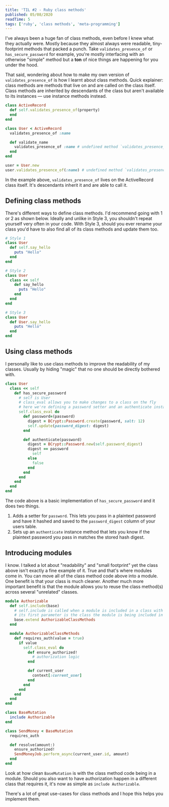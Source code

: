 ```yaml
---
title: 'TIL #2 - Ruby class methods'
published: 05/08/2020
readTime: 5
tags: ['ruby', 'class methods', 'meta-programming']
---
```


I've always been a huge fan of class methods, even before I knew what they actually were. Mostly because they almost always were readable, tiny-footprint methods that packed a punch. Take `validates_presence_of` or `has_secure_password` for example, you're mostly interfacing with an otherwise "simple" method but a **ton** of nice things are happening for you under the hood.

That said, wondering about how to make my own version of `validates_presence_of` is how I learnt about class methods. Quick explainer: class methods are methods that live on and are called on the class itself. Class methods are inherited by descendants of the class but aren't available to its instances — use instance methods instead.

```ruby
class ActiveRecord
  def self.validates_presence_of(property)
  end
end

class User < ActiveRecord
  validates_presence_of :name

  def validate_name
    validates_presence_of :name # undefined method `validates_presence_of' for #<User:0x0000557920dac930>
  end
end

user = User.new
user.validates_presence_of(:name) # undefined method `validates_presence_of' for #<User:0x0000557920dac930>
```

In the example above, `validates_presence_of` lives on the ActiveRecord class itself. It's descendants inherit it and are able to call it.

## Defining class methods

There's different ways to define class methods. I'd recommend going with 1 or 2 as shown below. Ideally and unlike in Style 3, you shouldn't repeat yourself very often in your code. With Style 3, should you ever rename your class you'd have to also find all of its class methods and update them too.

```ruby
# Style 1
class User
  def self.say_hello
    puts "Hello"
  end
end

# Style 2
class User
  class << self
    def say_hello
      puts "Hello"
    end
  end
end

# Style 3
class User
  def User.say_hello
    puts "Hello"
  end
end
```

## Using class methods

I personally like to use class methods to improve the readability of my classes. Usually by hiding "magic" that no one should be directly bothered with.

```ruby
class User
  class << self
    def has_secure_password
      # self is User
      # class_eval allows you to make changes to a class on the fly
      # here we're defining a password setter and an authenticate instance method
      self.class_eval do
        def password=(password)
          digest = BCrypt::Password.create(password, salt: 12)
          self.update(password_digest: digest)
        end

        def authenticate(password)
          digest = BCrypt::Password.new(self.password_digest)
          digest == password
            self
          else
            false
          end
        end
      end
    end
  end
end
```

The code above is a basic implementation of `has_secure_password` and it does two things.
1. Adds a setter for `password`. This lets you pass in a plaintext password and have it hashed and saved to the `password_digest` column of your users table.
2. Sets up an `authenticate` instance method that lets you know if the plaintext password you pass in matches the stored hash digest.

## Introducing modules

I know. I talked a lot about "readability" and "small footprint" yet the class above isn't exactly a fine example of it. True and that's where modules come in. You can move all of the class method code above into a module. One benefit is that your class is much cleaner. Another much more important benefit is that the module allows you to reuse the class method(s) across several "unrelated" classes.

```ruby
module Authorizable
  def self.include(base)
    # self.include is called when a module is included in a class with 'include <Module>'
    # its first parameter is the class the module is being included in
    base.extend AuthorizableClassMethods
  end

  module AuthorizableClassMethods
    def requires_auth(value = true)
      if value
        self.class_eval do
          def ensure_authorized!
            # authorization logic
          end

          def current_user
            context[:current_user]
          end
        end
      end
    end
  end
end

class BaseMutation
  include Authorizable
end

class SendMoney < BaseMutation
  requires_auth

  def resolve(amount:)
    ensure_authorized!
    SendMoneyJob.perform_async(current_user.id, amount)
  end
end
```

Look at how clean `BaseMutation` is with the class method code being in a module. Should you also want to have authorization happen in a different class that requires it, it's now as simple as `include Authorizable`.

There's a lot of great use-cases for class methods and I hope this helps you implement them.
